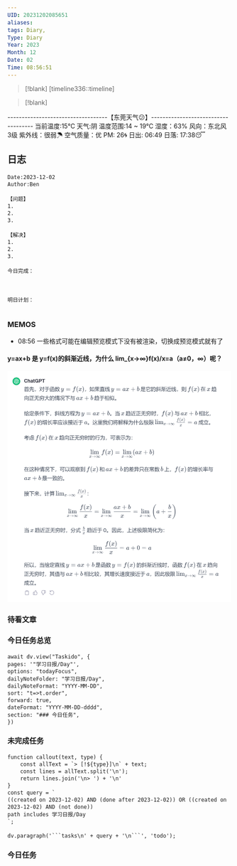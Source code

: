 ```yaml
---
UID: 20231202085651
aliases: 
tags: Diary,
Type: Diary
Year: 2023
Month: 12
Date: 02
Time: 08:56:51
---
```

> [!blank] 
> [timeline336::timeline]

>[!blank]
> 
-----------------------------------【东莞天气😕】------------------------------------
当前温度:15℃
天气:阴
温度范围:14 ~ 19℃
湿度：63%
风向：东北风 3级
紫外线：很弱☂
空气质量：优 PM: 26🌀
日出: 06:49 日落: 17:38😴

## 日志

```
Date:2023-12-02
Author:Ben

【问题】
1.
2.
3.

【解决】
1.
2.
3.

今日完成：



明日计划：


```

### MEMOS
- 08:56 一些格式可能在编辑预览模式下没有被渲染，切换成预览模式就有了

#### y=ax+b 是 y=f(x)的斜渐近线，为什么 lim_{x->∞}f(x)/x=a（a≠0，∞）呢？

![](asset/Pasted%20image%2020231202112705.png)

### 待看文章



### 今日任务总览

```dataviewjs
await dv.view("Taskido", {
pages: '"学习日报/Day"',
options: "todayFocus",
dailyNoteFolder: "学习日报/Day",
dailyNoteFormat: "YYYY-MM-DD",
sort: "t=>t.order",
forward: true,
dateFormat: "YYYY-MM-DD-dddd",
section: "### 今日任务",
})
```

### 未完成任务

```dataviewjs
function callout(text, type) {
    const allText = `> [!${type}]\n` + text;
    const lines = allText.split('\n');
    return lines.join('\n> ') + '\n'
}
const query = `
((created on 2023-12-02) AND (done after 2023-12-02)) OR ((created on 2023-12-02) AND (not done))
path includes 学习日报/Day
`;

dv.paragraph('```tasks\n' + query + '\n```', 'todo');
```


### 今日任务
